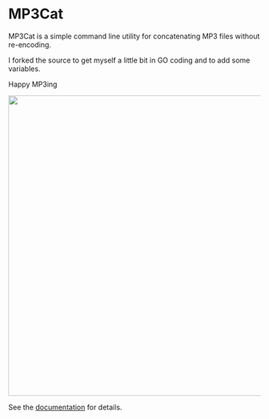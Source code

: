 
# MP3Cat

MP3Cat is a simple command line utility for concatenating MP3 files without re-encoding. 

I forked the source to get myself a little bit in GO coding and to add some variables.

Happy MP3ing

<p align="center">
    <img src="mp3cat.png" width="600px">
</p>

See the [documentation] for details.

[documentation]: http://www.dmulholl.com/dev/mp3cat.html
